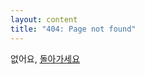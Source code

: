```yaml
---
layout: content
title: "404: Page not found"
---
```


없어요, <a href="{{ site.baseurl }}/">돌아가세요</a>

